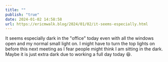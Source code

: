 ```yaml
---
title: ""
publish: "true"
date: 2024-01-02 14:58:58
url: https://ericmwalk.blog/2024/01/02/it-seems-especially.html
---
```


It seems especially dark in the "office" today even with all the windows open and my normal small light on. I might have to turn the top lights on before this next meeting as I fear people might think I am sitting in the dark. Maybe it is just extra dark due to working a full day today 😆.